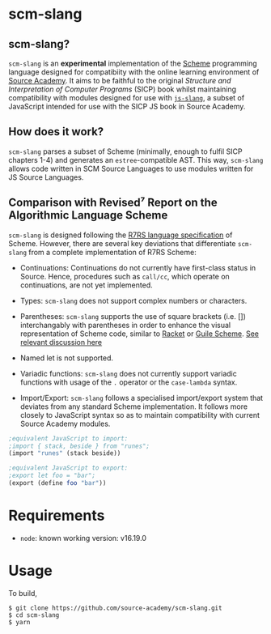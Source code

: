 # scm-slang

## scm-slang?

`scm-slang` is an **experimental** implementation of the [Scheme](https://www.scheme.org/) programming language designed for compatibiity with the online learning environment of [Source Academy](https://sourceacademy.org/). It aims to be faithful to the original *Structure and Interpretation of Computer Programs* (SICP) book whilst maintaining compatibility with modules designed for use with [`js-slang`](https://github.com/source-academy/js-slang), a subset of JavaScript intended for use with the SICP JS book in Source Academy.

## How does it work?

`scm-slang` parses a subset of Scheme (minimally, enough to fulfil SICP chapters 1-4) and generates an `estree`-compatible AST. This way, `scm-slang` allows code written in SCM Source Languages to use modules written for JS Source Languages.

## Comparison with Revised⁷ Report on the Algorithmic Language Scheme

`scm-slang` is designed following the [R7RS language specification](https://small.r7rs.org/) of Scheme. However, there are several key deviations that differentiate `scm-slang` from a complete implementation of R7RS Scheme:

- Continuations: Continuations do not currently have first-class status in Source. Hence, procedures such as `call/cc`, which operate on continuations, are not yet implemented.

- Types: `scm-slang` does not support complex numbers or characters.

- Parentheses: `scm-slang` supports the use of square brackets (i.e. []) interchangably with parentheses in order to enhance the visual representation of Scheme code, similar to [Racket](https://racket-lang.org/) or [Guile Scheme](https://www.gnu.org/software/guile/). [See relevant discussion here](http://community.schemewiki.org/?scheme-faq-language)

- Named let is not supported.

- Variadic functions: `scm-slang` does not currently support variadic functions with usage of the `.` operator or the `case-lambda` syntax.

- Import/Export: `scm-slang` follows a specialised import/export system that deviates from any standard Scheme implementation. It follows more closely to JavaScript syntax so as to maintain compatibility with current Source Academy modules.

```scheme
;equivalent JavaScript to import:
;import { stack, beside } from "runes";
(import "runes" (stack beside))
```

```scheme
;equivalent JavaScript to export:
;export let foo = "bar";
(export (define foo "bar"))
```

# Requirements

- `node`: known working version: v16.19.0

# Usage

To build,

```{.}
$ git clone https://github.com/source-academy/scm-slang.git
$ cd scm-slang
$ yarn
```